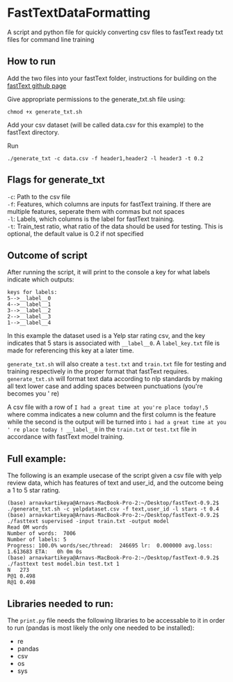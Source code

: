 # FastTextDataFormatting
A script and python file for quickly converting csv files to fastText ready txt files for command line training

## How to run
Add the two files into your fastText folder, instructions for building on the [fastText github page](https://github.com/facebookresearch/fastText)

Give appropriate permissions to the generate_txt.sh file using:
```
chmod +x generate_txt.sh
```

Add your csv dataset (will be called data.csv for this example) to the fastText directory. 

Run 
```
./generate_txt -c data.csv -f header1,header2 -l header3 -t 0.2
```

## Flags for generate_txt

`-c`: Path to the csv file\
`-f`: Features, which columns are inputs for fastText training. If there are multiple features, seperate them with commas but not spaces\
`-l`: Labels, which columns is the label for fastText training.\
`-t`: Train_test ratio, what ratio of the data should be used for testing. This is optional, the default value is 0.2 if not specified 

## Outcome of script
After running the script, it will print to the console a key for what labels indicate which outputs: 

```
keys for labels:
5-->__label__0
4-->__label__1
3-->__label__2
2-->__label__3
1-->__label__4
```
In this example the dataset used is a Yelp star rating csv, and the key indicates that 5 stars is associated with `__label__0`. A `label_key.txt` file is made for referencing this key at a later time. 

`generate_txt.sh` will also create a `test.txt` and `train.txt` file for testing and training respectively in the proper format that fastText requires. `generate_txt.sh` will format text data according to nlp standards by making all text lower case and adding spaces between punctuations (you're becomes you ' re) 

A csv file with a row of `I had a great time at you're place today!,5` where comma indicates a new column and the first column is the feature while the second is the output will be turned into `i had a great time at you ' re place today ! __label__0` in the `train.txt` or `test.txt` file in accordance with fastText model training. 

## Full example:
The following is an example usecase of the script given a csv file with yelp review data, which has features of text and user_id, and the outcome being a 1 to 5 star rating.

```
(base) arnavkartikeya@Arnavs-MacBook-Pro-2:~/Desktop/fastText-0.9.2$ ./generate_txt.sh -c yelpdataset.csv -f text,user_id -l stars -t 0.4
(base) arnavkartikeya@Arnavs-MacBook-Pro-2:~/Desktop/fastText-0.9.2$ ./fasttext supervised -input train.txt -output model
Read 0M words
Number of words:  7006
Number of labels: 5
Progress: 100.0% words/sec/thread:  246695 lr:  0.000000 avg.loss:  1.613683 ETA:   0h 0m 0s
(base) arnavkartikeya@Arnavs-MacBook-Pro-2:~/Desktop/fastText-0.9.2$ ./fasttext test model.bin test.txt 1
N	273
P@1	0.498
R@1	0.498
```
## Libraries needed to run:
The `print.py` file needs the following libraries to be accessable to it in order to run (pandas is most likely the only one needed to be installed):
  - re
  - pandas
  - csv
  - os
  - sys

